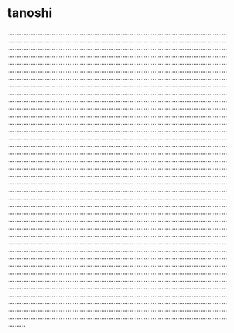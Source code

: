 # tanoshi

..............................................................................................................................................................................................................................................................................................................................................................................................................................................................................................................................................................................................................................................................................................................................................................................................................................................................................................................................................................................................................................................................................................................................................................................................................................................................................................................................................................................................................................................................................................................................................................................................................................................................................................................................................................................................................................................................................................................................................................................................................................................................................................................................................................................................................................................................................................................................................................................................................................................................................................................................................................................................................................................................................................................................................................................................................................................................................................................................................................................................................................................................................................................................................................................................................................................................................................................................................................................................................................................................................................................................................................................................................................................................................................................................................................................................................................................................................................................................................................................................................................................................................................................................................................................................................................................................................................................................................................................................................................................................................................................................................................................................................................................................................................................................................................................................................................................................................................................................................................................................................................................